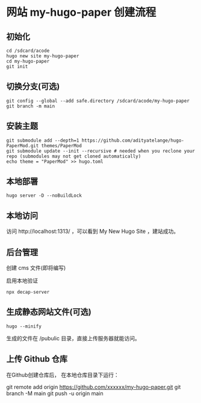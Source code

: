 


# 网站 my-hugo-paper 创建流程

## 初始化
```
cd /sdcard/acode
hugo new site my-hugo-paper
cd my-hugo-paper
git init

```

## 切换分支(可选)
```
git config --global --add safe.directory /sdcard/acode/my-hugo-paper
git branch -m main
```

## 安装主题
```
git submodule add --depth=1 https://github.com/adityatelange/hugo-PaperMod.git themes/PaperMod
git submodule update --init --recursive # needed when you reclone your repo (submodules may not get cloned automatically)
echo theme = "PaperMod" >> hugo.toml
```


## 本地部署
```
hugo server -D --noBuildLock
```

## 本地访问

访问 http://localhost:1313/ ，可以看到 My New Hugo Site ，建站成功。

## 后台管理

创建 cms 文件(即将编写)

启用本地验证

```
npx decap-server
```


## 生成静态网站文件(可选)

```
hugo --minify
```

生成的文件在 /pubulic 目录，直接上传服务器就能访问。


## 上传 Github 仓库

在Github创建仓库后，
在本地仓库目录下运行：

git remote add origin https://github.com/xxxxxx/my-hugo-paper.git
git branch -M main
git push -u origin main
